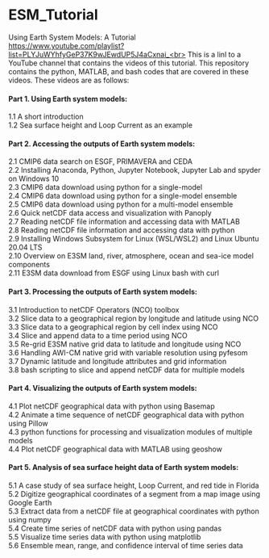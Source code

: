 # ESM_Tutorial
Using Earth System Models: A Tutorial <br>
https://www.youtube.com/playlist?list=PLYJuWYhfyGeP37K9wJEwdUP5J4aCxnai_<br>
This is a linl to a YouTube channel that contains the videos of this tutorial. This repository contains the python, MATLAB, and bash codes that are covered in these videos. These videos are as follows:

#### Part 1. Using Earth system models:<br>
1.1 A short introduction<br>
1.2 Sea surface height and Loop Current as an example<br>
 
#### Part 2. Accessing the outputs of Earth system models:
2.1 CMIP6 data search on ESGF, PRIMAVERA and CEDA <br>
2.2 Installing Anaconda, Python, Jupyter Notebook, Jupyter Lab and spyder on Windows 10<br>
2.3 CMIP6 data download using python for a single-model<br>
2.4 CMIP6 data download using python for a single-model ensemble <br>
2.5 CMIP6 data download using python for a multi-model ensemble <br>
2.6 Quick netCDF data access and visualization with Panoply <br>
2.7 Reading netCDF file information and accessing data with MATLAB <br>
2.8 Reading netCDF file information and accessing data with python <br>
2.9 Installing Windows Subsystem for Linux (WSL/WSL2) and Linux Ubuntu 20.04 LTS <br>
2.10 Overview on E3SM land, river, atmosphere, ocean and sea-ice model components <br>
2.11 E3SM data download from ESGF using Linux bash with curl <br>

#### Part 3. Processing the outputs of Earth system models:<br>
3.1 Introduction to netCDF Operators (NCO) toolbox <br>
3.2 Slice data to a geographical region by longitude and latitude using NCO <br>
3.3 Slice data to a geographical region by cell index using NCO <br>
3.4 Slice and append data to a time period using NCO <br>
3.5 Re-grid E3SM native grid data to latitude and longitude using NCO <br>
3.6 Handling AWI-CM native grid with variable resolution using pyfesom <br>
3.7 Dynamic latitude and longitude attributes and grid information <br>
3.8 bash scripting to slice and append netCDF data for multiple models <br>

#### Part 4. Visualizing the outputs of Earth system models:<br>
4.1 Plot netCDF geographical data with python using Basemap <br>
4.2 Animate a time sequence of netCDF geographical data with python using Pillow <br>
4.3 python functions for processing and visualization modules of multiple models <br>
4.4 Plot netCDF geographical data with MATLAB using geoshow <br>

#### Part 5. Analysis of sea surface height data of Earth system models:<br>
5.1 A case study of sea surface height, Loop Current, and red tide in Florida <br>
5.2 Digitize geographical coordinates of a segment from a map image using Google Earth <br>
5.3 Extract data from a netCDF file at geographical coordinates with python using numpy <br>
5.4 Create time series of netCDF data with python using pandas <br>
5.5 Visualize time series data with python using matplotlib <br>
5.6 Ensemble mean, range, and confidence interval of time series data <br>
